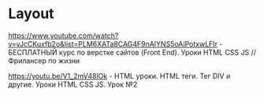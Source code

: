 # Layout

https://www.youtube.com/watch?v=yJcCKuxfb2o&list=PLM6XATa8CAG4F9nAIYNS5oAiPotxwLFIr - БЕСПЛАТНЫЙ курс по верстке сайтов (Front End). Уроки HTML CSS JS // Фрилансер по жизни

https://youtu.be/V1_2mV48lOk - HTML уроки. HTML теги. Тег DIV и другие. Уроки HTML CSS JS. Урок №2
